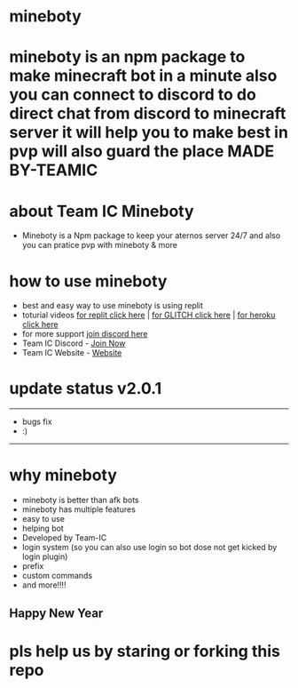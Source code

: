 mineboty
========

mineboty is an npm package to make minecraft bot in a minute 
also you can connect to discord to do direct chat from discord to minecraft server
it will help you to make best in pvp will also guard the place
MADE BY-TEAMIC
=====================

# about Team IC Mineboty 

- Mineboty is a Npm package to keep your aternos server 24/7 and also you can pratice pvp with mineboty & more


# how to use mineboty

- best and easy way to use mineboty is using replit 
- toturial videos [for replit click here](https://www.youtube.com/watch?v=WZwroM4NdBU&t=0s)   |   [for GLITCH click here](https://www.youtube.com/watch?v=6sPwCrHFYCY) | [for heroku click here](https://www.youtube.com/watch?v=YMVFHtkmSzg)
- for more support [join discord here](https://discord.gg/8bM62csKYd)
- Team IC Discord - [Join Now](https://discord.gg/teamic)
- Team IC Website - [Website](https://teamic.me)


# update status v2.0.1

- - - - - - - - - - - - - - - - - - - - - - - - - - - - - - - - - - - - - - - - -
- bugs fix
- :)    
- - - - - - - - - - - - - - - - - - - - - - - - - - - - - - - - - - - - - - - - -

# why mineboty
- mineboty is better than afk bots
- mineboty has multiple features
- easy to use
- helping bot
- Developed by Team-IC 
- login system (so you can also use login so bot dose not get kicked by login plugin)
- prefix
- custom commands 
- and more!!!!
## Happy New Year

# pls help us by staring or forking this repo 


